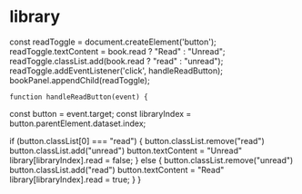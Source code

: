 # library


const readToggle = document.createElement('button');
    readToggle.textContent = book.read ? "Read" : "Unread";
    readToggle.classList.add(book.read ? "read" : "unread");
    readToggle.addEventListener('click', handleReadButton);
    bookPanel.appendChild(readToggle);


    function handleReadButton(event) {
  const button = event.target;
  const libraryIndex = button.parentElement.dataset.index;

  if (button.classList[0] === "read") {
    button.classList.remove("read")
    button.classList.add("unread")
    button.textContent = "Unread"
    library[libraryIndex].read = false;
  } else {
    button.classList.remove("unread")
    button.classList.add("read")
    button.textContent = "Read"
    library[libraryIndex].read = true;
  }
}